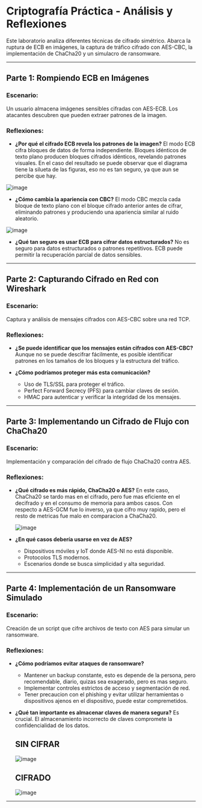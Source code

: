 # Criptografía Práctica - Análisis y Reflexiones

Este laboratorio analiza diferentes técnicas de cifrado simétrico. Abarca la ruptura de ECB en imágenes, la captura de tráfico cifrado con AES-CBC, la implementación de ChaCha20 y un simulacro de ransomware.

---

## **Parte 1: Rompiendo ECB en Imágenes**

### Escenario:
Un usuario almacena imágenes sensibles cifradas con AES-ECB. Los atacantes descubren que pueden extraer patrones de la imagen.

### Reflexiones:
- **¿Por qué el cifrado ECB revela los patrones de la imagen?**
  El modo ECB cifra bloques de datos de forma independiente. Bloques idénticos de texto plano producen bloques cifrados idénticos, revelando patrones visuales. En el caso del resultado
  se puede observar que el diagrama tiene la silueta de las figuras, eso no es tan seguro, ya que aun se percibe que hay.

![image](https://github.com/user-attachments/assets/db67cf5c-1aee-482a-94e3-6380d6388789)

- **¿Cómo cambia la apariencia con CBC?**
  El modo CBC mezcla cada bloque de texto plano con el bloque cifrado anterior antes de cifrar, eliminando patrones y produciendo una apariencia similar al ruido aleatorio.

![image](https://github.com/user-attachments/assets/c83dfc16-903b-42b9-85b4-1baeb4c15117)


- **¿Qué tan seguro es usar ECB para cifrar datos estructurados?**
  No es seguro para datos estructurados o patrones repetitivos. ECB puede permitir la recuperación parcial de datos sensibles.

---

## **Parte 2: Capturando Cifrado en Red con Wireshark**

### Escenario:
Captura y análisis de mensajes cifrados con AES-CBC sobre una red TCP.

### Reflexiones:
- **¿Se puede identificar que los mensajes están cifrados con AES-CBC?**
  Aunque no se puede descifrar fácilmente, es posible identificar patrones en los tamaños de los bloques y la estructura del tráfico.

- **¿Cómo podríamos proteger más esta comunicación?**
  - Uso de TLS/SSL para proteger el tráfico.
  - Perfect Forward Secrecy (PFS) para cambiar claves de sesión.
  - HMAC para autenticar y verificar la integridad de los mensajes.

---

## **Parte 3: Implementando un Cifrado de Flujo con ChaCha20**

### Escenario:
Implementación y comparación del cifrado de flujo ChaCha20 contra AES.

### Reflexiones:
- **¿Qué cifrado es más rápido, ChaCha20 o AES?**
  En este caso, ChaCha20 se tardo mas en el cifrado, pero fue mas eficiente en el decifrado y en el consumo de memoria para ambos casos.
  Con respecto a AES-GCM fue lo inverso, ya que cifro muy rapido, pero el resto de metricas fue malo en comparacion a ChaCha20.

  ![image](https://github.com/user-attachments/assets/4cb29637-7bb2-411d-aa17-9426a468480b)

- **¿En qué casos debería usarse en vez de AES?**
  - Dispositivos móviles y IoT donde AES-NI no está disponible.
  - Protocolos TLS modernos.
  - Escenarios donde se busca simplicidad y alta seguridad.

---

## **Parte 4: Implementación de un Ransomware Simulado**

### Escenario:
Creación de un script que cifre archivos de texto con AES para simular un ransomware.

### Reflexiones:
- **¿Cómo podríamos evitar ataques de ransomware?**
  - Mantener un backup constante, esto es depende de la persona, pero recomendable, diario, quizas sea exagerado, pero es mas seguro.
  - Implementar controles estrictos de acceso y segmentación de red.
  - Tener precaucion con el phishing y evitar utilizar herramientas o dispositivos ajenos en el dispositivo, puede estar compremetidos.

- **¿Qué tan importante es almacenar claves de manera segura?**
  Es crucial. El almacenamiento incorrecto de claves compromete la confidencialidad de los datos.

  ## SIN CIFRAR
  ![image](https://github.com/user-attachments/assets/a84e399d-1c68-45eb-8ab2-285bcfe4a1a8)

  ## CIFRADO
  ![image](https://github.com/user-attachments/assets/eab2358a-3a9e-48f9-9345-aa68c5d1d8e4)


---


